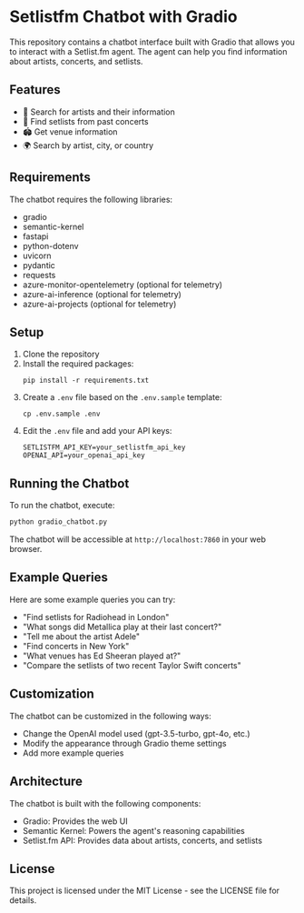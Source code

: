 # Setlistfm Chatbot with Gradio

This repository contains a chatbot interface built with Gradio that allows you to interact with a Setlist.fm agent. The agent can help you find information about artists, concerts, and setlists.

## Features

- 🎸 Search for artists and their information
- 🎵 Find setlists from past concerts
- 🏟️ Get venue information
- 🌍 Search by artist, city, or country

## Requirements

The chatbot requires the following libraries:

- gradio
- semantic-kernel
- fastapi
- python-dotenv
- uvicorn
- pydantic
- requests
- azure-monitor-opentelemetry (optional for telemetry)
- azure-ai-inference (optional for telemetry)
- azure-ai-projects (optional for telemetry)

## Setup

1. Clone the repository
2. Install the required packages:
   ```
   pip install -r requirements.txt
   ```
3. Create a `.env` file based on the `.env.sample` template:
   ```
   cp .env.sample .env
   ```
4. Edit the `.env` file and add your API keys:
   ```
   SETLISTFM_API_KEY=your_setlistfm_api_key
   OPENAI_API=your_openai_api_key
   ```

## Running the Chatbot

To run the chatbot, execute:

```bash
python gradio_chatbot.py
```

The chatbot will be accessible at `http://localhost:7860` in your web browser.

## Example Queries

Here are some example queries you can try:

- "Find setlists for Radiohead in London"
- "What songs did Metallica play at their last concert?"
- "Tell me about the artist Adele"
- "Find concerts in New York"
- "What venues has Ed Sheeran played at?"
- "Compare the setlists of two recent Taylor Swift concerts"

## Customization

The chatbot can be customized in the following ways:

- Change the OpenAI model used (gpt-3.5-turbo, gpt-4o, etc.)
- Modify the appearance through Gradio theme settings
- Add more example queries

## Architecture

The chatbot is built with the following components:

- Gradio: Provides the web UI
- Semantic Kernel: Powers the agent's reasoning capabilities
- Setlist.fm API: Provides data about artists, concerts, and setlists

## License

This project is licensed under the MIT License - see the LICENSE file for details.
